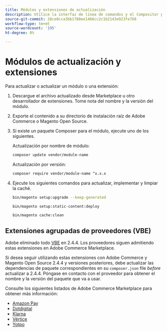```yaml
---
title: Módulos y extensiones de actualización
description: Utilice la interfaz de línea de comandos y el Compositor para actualizar los módulos y extensiones de Adobe Commerce y Magento Open Source.
source-git-commit: 28ce8cca3bb1780ee1466cc2c1b2143e923fe768
workflow-type: tm+mt
source-wordcount: '195'
ht-degree: 0%

---
```



# Módulos de actualización y extensiones

Para actualizar o actualizar un módulo o una extensión:

1. Descargue el archivo actualizado desde Marketplace u otro desarrollador de extensiones. Tome nota del nombre y la versión del módulo.

1. Exporte el contenido a su directorio de instalación raíz de Adobe Commerce o Magento Open Source.

1. Si existe un paquete Composer para el módulo, ejecute uno de los siguientes.

   Actualización por nombre de módulo:

   ```bash
   composer update vendor/module-name
   ```

   Actualización por versión:

   ```bash
   composer require vendor/module-name ^x.x.x
   ```

1. Ejecute los siguientes comandos para actualizar, implementar y limpiar la caché.

   ```bash
   bin/magento setup:upgrade --keep-generated
   ```

   ```bash
   bin/magento setup:static-content:deploy
   ```

   ```bash
   bin/magento cache:clean
   ```

## Extensiones agrupadas de proveedores (VBE)

Adobe eliminado todo [VBE](https://devdocs.magento.com/extensions/vendor/) en 2.4.4. Los proveedores siguen admitiendo estas extensiones en Adobe Commerce Marketplace.

Si desea seguir utilizando estas extensiones con Adobe Commerce y Magento Open Source 2.4.4 y versiones posteriores, debe actualizar las dependencias de paquete correspondientes en su `composer.json` file _before_ actualizar a 2.4.4. Póngase en contacto con el proveedor para obtener el nombre y la versión del paquete que va a usar.

Consulte los siguientes listados de Adobe Commerce Marketplace para obtener más información:

- [Amazon Pay](https://marketplace.magento.com/amzn-amazon-pay-magento-2-module.html)
- [Dotdigital](https://marketplace.magento.com/dotdigital-dotdigital-magento2-os-package.html)
- [Klarna](https://marketplace.magento.com/klarna-m2-klarna.html)
- [Vértice](https://marketplace.magento.com/vertexinc-vertex-tax-module.html)
- [Yotpo](https://marketplace.magento.com/yotpo-module-yotpo.html)

